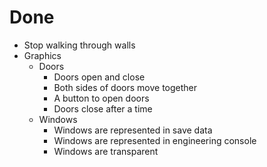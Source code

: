 # Done

 - Stop walking through walls
 - Graphics
   - Doors
     - Doors open and close
     - Both sides of doors move together
     - A button to open doors 
     - Doors close after a time
   - Windows   
     - Windows are represented in save data
     - Windows are represented in engineering console
     - Windows are transparent